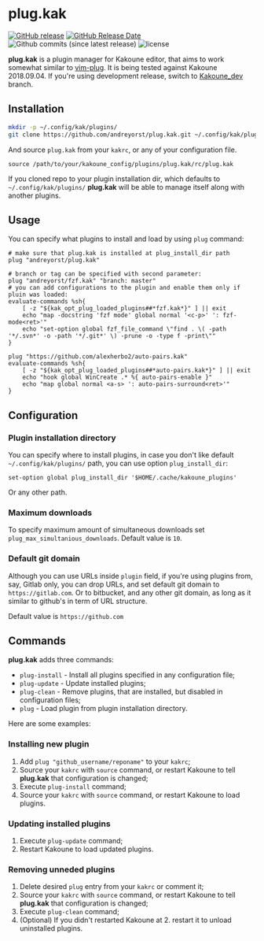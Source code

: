 # plug.kak

[![GitHub release](https://img.shields.io/github/release/andreyorst/plug.kak.svg)](https://github.com/andreyorst/plug.kak/releases)
[![GitHub Release Date](https://img.shields.io/github/release-date/andreyorst/plug.kak.svg)](https://github.com/andreyorst/plug.kak/releases)
![Github commits (since latest release)](https://img.shields.io/github/commits-since/andreyorst/plug.kak/latest.svg)
![license](https://img.shields.io/github/license/andreyorst/plug.kak.svg)

**plug.kak** is a plugin manager for Kakoune editor, that aims to work somewhat
similar to [vim-plug](https://github.com/junegunn/vim-plug). It is being tested
against Kakoune 2018.09.04. If you're using development release, switch to [Kakoune_dev](https://github.com/andreyorst/plug.kak/tree/Kakoune_dev) branch.

## Installation

```sh
mkdir -p ~/.config/kak/plugins/
git clone https://github.com/andreyorst/plug.kak.git ~/.config/kak/plugins/plug.kak
```

And source `plug.kak` from your `kakrc`, or any of your configuration file.

```kak
source /path/to/your/kakoune_config/plugins/plug.kak/rc/plug.kak
```

If you cloned repo to your plugin installation dir, which defaults to `~/.config/kak/plugins/`
**plug.kak** will be able to manage itself along with another plugins.

## Usage

You can specify what plugins to install and load by using `plug` command:

```kak
# make sure that plug.kak is installed at plug_install_dir path
plug "andreyorst/plug.kak"

# branch or tag can be specified with second parameter:
plug "andreyorst/fzf.kak" "branch: master"
# you can add configurations to the plugin and enable them only if pluin was loaded:
evaluate-commands %sh{
    [ -z "${kak_opt_plug_loaded_plugins##*fzf.kak*}" ] || exit
    echo "map -docstring 'fzf mode' global normal '<c-p>' ': fzf-mode<ret>'"
    echo "set-option global fzf_file_command \"find . \( -path '*/.svn*' -o -path '*/.git*' \) -prune -o -type f -print\""
}

plug "https://github.com/alexherbo2/auto-pairs.kak"
evaluate-commands %sh{
    [ -z "${kak_opt_plug_loaded_plugins##*auto-pairs.kak*}" ] || exit
    echo "hook global WinCreate .* %{ auto-pairs-enable }"
    echo "map global normal <a-s> ': auto-pairs-surround<ret>'"
}
```

## Configuration

### Plugin installation directory

You can specify where to install plugins, in case you don't like default `~/.config/kak/plugins/` path, you can
use option `plug_install_dir`:

```kak
set-option global plug_install_dir '$HOME/.cache/kakoune_plugins'
```

Or any other path.

### Maximum downloads

To specify maximum amount of simultaneous downloads set `plug_max_simultanious_downloads`. Default value is `10`.

### Default git domain

Although you can use URLs inside `plugin` field, if you're using plugins from, say, Gitlab only, you can drop URLs, and set
default git domain to `https://gitlab.com`. Or to bitbucket, and any other git domain, as long as it similar to github's
in term of URL structure.

Default value is `https://github.com`

## Commands

**plug.kak** adds three commands:

- `plug-install` - Install all plugins specified in any configuration file;
- `plug-update` - Update installed plugins;
- `plug-clean` - Remove plugins, that are installed, but disabled in
  configuration files;
- `plug` - Load plugin from plugin installation directory.

Here are some examples:

### Installing new plugin

1. Add `plug "github_username/reponame"` to your `kakrc`;
2. Source your `kakrc` with `source` command, or restart Kakoune to tell **plug.kak** that configuration is changed;
3. Execute `plug-install` command;
4. Source your `kakrc` with `source` command, or restart Kakoune to load plugins.

### Updating installed plugins

1. Execute `plug-update` command;
2. Restart Kakoune to load updated plugins.

### Removing unneded plugins

1. Delete desired `plug` entry from your `kakrc` or comment it;
2. Source your `kakrc` with `source` command, or restart Kakoune to tell **plug.kak** that configuration is changed;
3. Execute `plug-clean` command;
4. (Optional) If you didn't restarted Kakoune at 2. restart it to unload uninstalled plugins.

